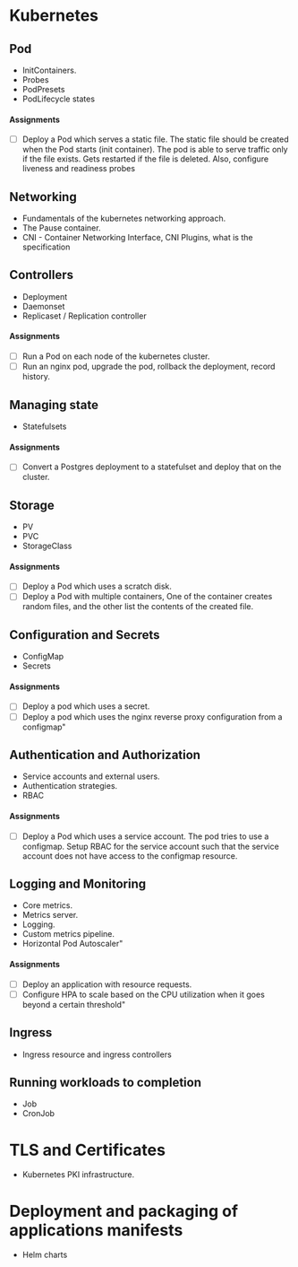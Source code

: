 # Kubernetes
## Pod 
- InitContainers. 
- Probes
- PodPresets
- PodLifecycle states
#### Assignments
- [ ] Deploy a Pod which serves a static file. 
The static file should be created when the Pod starts (init container).
The pod is able to serve traffic only if the file exists. Gets restarted if the file is deleted. 
Also, configure liveness and readiness probes

## Networking 
- Fundamentals of the kubernetes networking approach. 
- The Pause container. 
- CNI - Container Networking Interface, CNI Plugins, what is the specification

## Controllers
- Deployment
- Daemonset
- Replicaset / Replication controller
#### Assignments
- [ ] Run a Pod on each node of the kubernetes cluster. 
- [ ] Run an nginx pod, upgrade the pod, rollback the deployment, record history.

## Managing state	
- Statefulsets	
#### Assignments
- [ ] Convert a Postgres deployment to a statefulset and deploy that on the cluster.

## Storage
- PV
- PVC
- StorageClass
#### Assignments
- [ ] Deploy a Pod which uses a scratch disk. 
- [ ] Deploy a Pod with multiple containers, One of the container creates random files, and the other list the contents of the created file.

## Configuration and Secrets	
- ConfigMap
- Secrets	
#### Assignments
- [ ] Deploy a pod which uses a secret. 
- [ ] Deploy a pod which uses the nginx reverse proxy configuration from a configmap"

## Authentication and Authorization	
- Service accounts and external users.  
- Authentication strategies. 
- RBAC
#### Assignments
- [ ] Deploy a Pod which uses a service account. The pod tries to use a configmap. Setup RBAC for the service account such that the service account does not have access to the configmap resource.

## Logging and Monitoring	
- Core metrics. 
- Metrics server. 
- Logging. 
- Custom metrics pipeline. 
- Horizontal Pod Autoscaler"	
#### Assignments
- [ ] Deploy an application with resource requests. 
- [ ] Configure HPA to scale based on the CPU utilization when it goes beyond a certain threshold"

## Ingress
- Ingress resource and ingress controllers

## Running workloads to completion	
- Job
- CronJob

# TLS and Certificates	
- Kubernetes PKI infrastructure.

# Deployment and packaging of applications manifests	
- Helm charts
